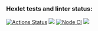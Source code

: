 ### Hexlet tests and linter status:
[![Actions Status](https://github.com/Soyer1310/frontend-project-lvl1/workflows/hexlet-check/badge.svg)](https://github.com/Soyer1310/frontend-project-lvl1/actions)
<a href="https://codeclimate.com/github/codeclimate/codeclimate/maintainability"><img src="https://api.codeclimate.com/v1/badges/a99a88d28ad37a79dbf6/maintainability" /></a>
[![Node CI](https://github.com/Soyer1310/frontend-project-lvl1/actions/workflows/nodejs.yml/badge.svg)](https://github.com/Soyer1310/frontend-project-lvl1/actions/workflows/nodejs.yml)
<a href="https://asciinema.org/a/22dm0Jt3f8lUB8eA091FgCihM" target="_blank"><img src="https://asciinema.org/a/22dm0Jt3f8lUB8eA091FgCihM.svg" /></a>